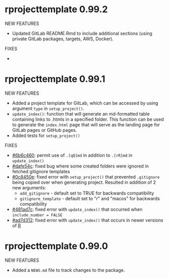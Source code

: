 # rprojecttemplate 0.99.2

NEW FEATURES

* Updated GitLab README.Rmd to include additional sections (using private GitLab packages, targets, AWS, Docker).

FIXES

*

# rprojecttemplate 0.99.1

NEW FEATURES

* Added a project template for GitLab, which can be accessed by using argument `type` in `setup_project()`.
* `update_index()`: function that will generate an md-formatted table containing links to .htmls in a specified folder. This function can be used to generate the `index.html` page that will serve as the landing page for GitLab pages or GitHub pages. 
* Added tests for `setup_project()`

FIXES

* [#6b6c460](https://github.com/RHReynolds/rprojecttemplate/commit/6b6c4604f55ff08a70338b3e196f17ce537daf2f): permit use of `.[qQ]md` in addition to `.[rR]md` in `update_index()`
* [#dafe54c](https://github.com/RHReynolds/rprojecttemplate/commit/dafe54c7b4d079a80e96db4199f8bbddd352d5f5): fixed bug where some created folders were ignored in fetched gitignore templates
* [#0c8450e](https://github.com/RHReynolds/rprojecttemplate/commit/0c8450ed928ce5b17aac16aa07ab9ce0293c9d28): fixed error with `setup_project()` that prevented `.gitignore` being copied over when generating project. Resulted in addition of 2 new arguments:
    * `add_gitignore` - default set to TRUE for backwards compatibility
    * `gitignore_template` - default set to "r" and "macos" for backwards compatibility
* [#481ad7c](https://github.com/RHReynolds/rprojecttemplate/commit/481ad7c9829f6a06f9881ac26464ccdce5df25c0): fixed error with `update_index()` that occurred when `include_number = FALSE`
* [#ad7d312](https://github.com/RHReynolds/rprojecttemplate/commit/ad7d3122221d04215316ed4f0e68c92912141c06): fixed error with `update_index()` that occurs in newer versions of [R](https://github.com/tidyverse/dplyr/issues/6793#issuecomment-1475178979)

# rprojecttemplate 0.99.0

NEW FEATURES

* Added a `NEWS.md` file to track changes to the package.
